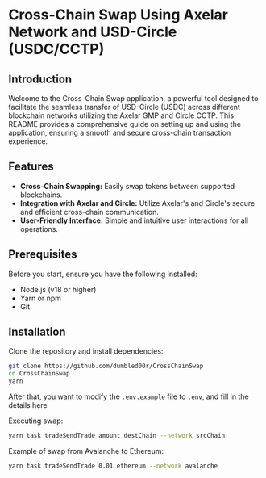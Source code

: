 # Cross-Chain Swap Using Axelar Network and USD-Circle (USDC/CCTP)

## Introduction

Welcome to the Cross-Chain Swap application, a powerful tool designed to facilitate the seamless transfer of USD-Circle (USDC) across different blockchain networks utilizing the Axelar GMP and Circle CCTP. This README provides a comprehensive guide on setting up and using the application, ensuring a smooth and secure cross-chain transaction experience.

## Features

- **Cross-Chain Swapping:** Easily swap tokens between supported blockchains.
- **Integration with Axelar and Circle:** Utilize Axelar's and Circle's secure and efficient cross-chain communication.
- **User-Friendly Interface:** Simple and intuitive user interactions for all operations.

## Prerequisites

Before you start, ensure you have the following installed:

- Node.js (v18 or higher)
- Yarn or npm
- Git

## Installation

Clone the repository and install dependencies:

```bash
git clone https://github.com/dumbled00r/CrossChainSwap
cd CrossChainSwap
yarn
```

After that, you want to modify the `.env.example` file to `.env`, and fill in the details here

Executing swap:

```bash
yarn task tradeSendTrade amount destChain --network srcChain
```

Example of swap from Avalanche to Ethereum:

```bash
yarn task tradeSendTrade 0.01 ethereum --network avalanche
```

